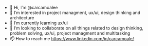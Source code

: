 - 👋 Hi, I’m @carcamoalee
- 👀 I’m interested in project managment, ux/ui, design thinking and architecture
- 🌱 I’m currently learning ux/ui
- 💞️ I’m looking to collaborate on all things related to design thinking, problem solving, ux/ui, project managment and multitasking
- 📫 How to reach me https://www.linkedin.com/in/carcamoale/

<!---
carcamoalee/carcamoalee is a ✨ special ✨ repository because its `README.md` (this file) appears on your GitHub profile.
You can click the Preview link to take a look at your changes.
--->
